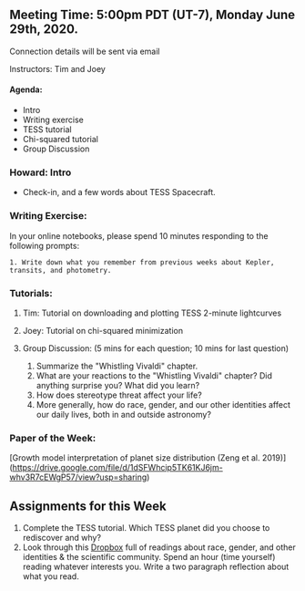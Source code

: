## Meeting Time: 5:00pm PDT (UT-7), Monday June 29th, 2020.
Connection details will be sent via email

Instructors: Tim and Joey

#### Agenda:
* Intro
* Writing exercise
* TESS tutorial
* Chi-squared tutorial
* Group Discussion

### Howard: Intro
- Check-in, and a few words about TESS Spacecraft.

### Writing Exercise:
In your online notebooks, please spend 10 minutes responding to the following prompts:

    1. Write down what you remember from previous weeks about Kepler, transits, and photometry.

### Tutorials:
1. Tim: Tutorial on downloading and plotting TESS 2-minute lightcurves
2. Joey: Tutorial on chi-squared minimization
3. Group Discussion: (5 mins for each question; 10 mins for last question)

    1. Summarize the "Whistling Vivaldi" chapter.
    2. What are your reactions to the "Whistling Vivaldi" chapter? Did anything surprise you? What did you learn?
    3. How does stereotype threat affect your life?
    4. More generally, how do race, gender, and our other identities affect our daily lives, both in and outside astronomy?

### Paper of the Week:

[Growth model interpretation of planet size distribution (Zeng et al. 2019)] (https://drive.google.com/file/d/1dSFWhcip5TK61KJ6jm-whv3R7cEWgP57/view?usp=sharing)

## Assignments for this Week

1. Complete the TESS tutorial. Which TESS planet did you choose to rediscover and why?
2. Look through this [Dropbox](https://www.dropbox.com/sh/jkslarj06iuvq2e/AAB5PENEy83B5rHihd2x9nEQa?dl=0) full of readings about race, gender, and other identities & the scientific community. Spend an hour (time yourself) reading whatever interests you. Write a two paragraph reflection about what you read.
